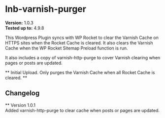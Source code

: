 # lnb-varnish-purger

**Version:** 1.0.3 <br/>
**Tested up to:** 4.9.8

This Wordpress Plugin syncs with WP Rocket to clear the Varnish Cache on HTTPS sites when the Rocket Cache is cleared.  It also clears the Varnish Cache when the WP Rocket Sitemap Preload function is run.

It also includes a copy of varnish-http-purge to cover Varnish clearing when pages or posts are updated.

** Initial Upload.  Only purges the Varnish Cache when all Rocket Cache is cleared. **

## Changelog ##

** Version 1.0.1 <br />
Added varnish-http-purge to clear cache when posts or pages are updated.  